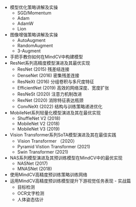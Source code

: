 
* 模型优化策略讲解及实操
    - SGD/Momentum
    - Adam
    - AdamW
    - Lion
* 图像增强策略讲解及实操
    - AutoAugment
    - RandomAugment
    - 3-Augment
* 手把手教你如何在MindCV中构建模型
* ResNet系列高精度模型演进及其最优实现
    - ResNet (2015) 残差结连接
    - DenseNet (2016) 密集残差连接
    - ResNeXt  (2016) 分组卷积与多尺度特征
    - EfficientNet (2019)  高效的网络深度、宽度扩张
    - ResNeSt  (2020)  注意力机制改进
    - RexNet   (2020) 消除特征表达瓶颈
    - ConvNeXt (2022)  结构与训练策略递进优化
* MobileNet系列轻量化模型演进及其在最优实现
    - ShuffleNet V2 (2018)
    - MobileNet V2 (2018)
    - MobileNet V3 (2019)
* Vision Transformer系列SoTA模型演进及其在最佳实践
    - Vision Transformer （2020）
    - Pyramid Vistion Transformer (2021)
    - Swin Transformer (2021)
* NAS系列模型演进及其预训练模型在MindCV中的最优实现
    - NASNet (2017)
    - MNASNet (2018)
* 使用MindCV高精度预训练策略训练网络
* 运用MindCV高精度预训练模型提升下游视觉任务表现 - 实战篇
    - 目标检测
    - OCR文字检测
    - 人体姿态估计
